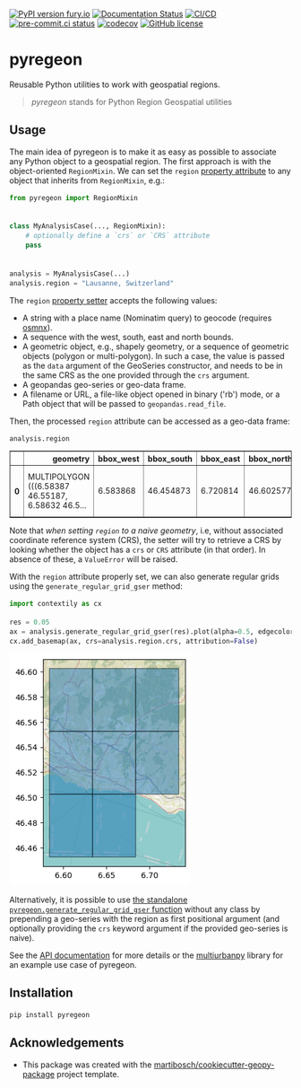 [![PyPI version fury.io](https://badge.fury.io/py/pyregeon.svg)](https://pypi.python.org/pypi/pyregeon/)
[![Documentation Status](https://readthedocs.org/projects/pyregeon/badge/?version=latest)](https://pyregeon.readthedocs.io/en/latest/?badge=latest)
[![CI/CD](https://github.com/martibosch/pyregeon/actions/workflows/tests.yml/badge.svg)](https://github.com/martibosch/pyregeon/blob/main/.github/workflows/tests.yml)
[![pre-commit.ci status](https://results.pre-commit.ci/badge/github/martibosch/pyregeon/main.svg)](https://results.pre-commit.ci/latest/github/martibosch/pyregeon/main)
[![codecov](https://codecov.io/gh/martibosch/pyregeon/branch/main/graph/badge.svg?token=hKoSSRn58a)](https://codecov.io/gh/martibosch/pyregeon)
[![GitHub license](https://img.shields.io/github/license/martibosch/pyregeon.svg)](https://github.com/martibosch/pyregeon/blob/main/LICENSE)

# pyregeon

Reusable Python utilities to work with geospatial regions.

> *pyregeon* stands for Python Region Geospatial utilities

## Usage

The main idea of pyregeon is to make it as easy as possible to associate any Python object to a geospatial region. The first approach is with the object-oriented `RegionMixin`. We can set the `region` [property attribute](https://docs.python.org/3/library/functions.html#property) to any object that inherits from `RegionMixin`, e.g.:

```python
from pyregeon import RegionMixin


class MyAnalysisCase(..., RegionMixin):
    # optionally define a `crs` or `CRS` attribute
    pass


analysis = MyAnalysisCase(...)
analysis.region = "Lausanne, Switzerland"
```

The `region` [property setter](https://docs.python.org/3/library/functions.html#property.setter) accepts the following values:

- A string with a place name (Nominatim query) to geocode (requires [osmnx](https://github.com/gboeing/osmnx)).
- A sequence with the west, south, east and north bounds.
- A geometric object, e.g., shapely geometry, or a sequence of geometric objects (polygon or multi-polygon). In such a case, the value is passed as the `data` argument of the GeoSeries constructor, and needs to be in the same CRS as the one provided through the `crs` argument.
- A geopandas geo-series or geo-data frame.
- A filename or URL, a file-like object opened in binary ('rb') mode, or a Path object that will be passed to `geopandas.read_file`.

Then, the processed `region` attribute can be accessed as a geo-data frame:

```python
analysis.region
```

<div>
<!-- see https://github.com/hukkin/mdformat/issues/53 -->
<!-- <style scoped> -->
<!--     .dataframe tbody tr th:only-of-type { -->
<!--         vertical-align: middle; -->
<!--     } -->

<!-- 	.dataframe tbody tr th { -->

<!-- 		vertical-align: top; -->

<!-- 	} -->

<!-- 	.dataframe thead th { -->

<!-- 		text-align: right; -->

<!-- 	} -->

<!-- </style> -->

<table border="1" class="dataframe">
  <thead>
    <tr style="text-align: right;">
      <th></th>
      <th>geometry</th>
      <th>bbox_west</th>
      <th>bbox_south</th>
      <th>bbox_east</th>
      <th>bbox_north</th>
      <th>place_id</th>
      <th>osm_type</th>
      <th>osm_id</th>
      <th>lat</th>
      <th>lon</th>
      <th>class</th>
      <th>type</th>
      <th>place_rank</th>
      <th>importance</th>
      <th>addresstype</th>
      <th>name</th>
      <th>display_name</th>
    </tr>
  </thead>
  <tbody>
    <tr>
      <th>0</th>
      <td>MULTIPOLYGON (((6.58387 46.55187, 6.58632 46.5...</td>
      <td>6.583868</td>
      <td>46.454873</td>
      <td>6.720814</td>
      <td>46.602577</td>
      <td>83952532</td>
      <td>relation</td>
      <td>1685018</td>
      <td>46.521827</td>
      <td>6.632702</td>
      <td>boundary</td>
      <td>administrative</td>
      <td>16</td>
      <td>0.6941</td>
      <td>city</td>
      <td>Lausanne</td>
      <td>Lausanne, District de Lausanne, Vaud, Switzerland</td>
    </tr>
  </tbody>
</table>
</div>

Note that *when setting `region` to a naive geometry*, i.e, without associated coordinate reference system (CRS), the setter will try to retrieve a CRS by looking whether the object has a `crs` or `CRS` attribute (in that order). In absence of these, a `ValueError` will be raised.

With the `region` attribute properly set, we can also generate regular grids using the `generate_regular_grid_gser` method:

```python
import contextily as cx

res = 0.05
ax = analysis.generate_regular_grid_gser(res).plot(alpha=0.5, edgecolor="black")
cx.add_basemap(ax, crs=analysis.region.crs, attribution=False)
```

![lausanne-grid](https://github.com/martibosch/pyregeon/raw/main/figures/lausanne-grid.png)

Alternatively, it is possible to use [the standalone `pyregeon.generate_regular_grid_gser` function](https://pyregeon.readthedocs.io/en/latest/api.html#pyregeon.generate_regular_grid_gser) without any class by prepending a geo-series with the region as first positional argument (and optionally providing the `crs` keyword argument if the provided geo-series is naive).

See the [API documentation](https://pyregeon.readthedocs.io/en/latest/api.html) for more details or the [multiurbanpy](https://github.com/martibosch/multiurbanpy) library for an example use case of pyregeon.

## Installation

```bash
pip install pyregeon
```

## Acknowledgements

- This package was created with the [martibosch/cookiecutter-geopy-package](https://github.com/martibosch/cookiecutter-geopy-package) project template.
